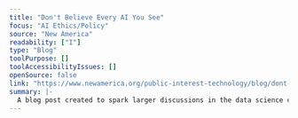 ```yaml
---
title: "Don't Believe Every AI You See"
focus: "AI Ethics/Policy"
source: "New America"
readability: ["I"]
type: "Blog"
toolPurpose: []
toolAccessibilityIssues: []
openSource: false
link: "https://www.newamerica.org/public-interest-technology/blog/dont-believe-every-ai-you-see/"
summary: |-
  A blog post created to spark larger discussions in the data science community around ethically assessing AI technologies.
---
```


